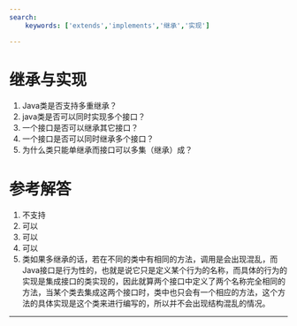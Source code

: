 ```yaml
---
search:
    keywords: ['extends','implements','继承','实现']

---
```



# 继承与实现

1. Java类是否支持多重继承？
2. java类是否可以同时实现多个接口？
3. 一个接口是否可以继承其它接口？
4. 一个接口是否可以同时继承多个接口？
5. 为什么类只能单继承而接口可以多集（继承）成？
 
# 参考解答

1. 不支持
2. 可以
3. 可以
4. 可以
5. 类如果多继承的话，若在不同的类中有相同的方法，调用是会出现混乱，而Java接口是行为性的，也就是说它只是定义某个行为的名称，而具体的行为的实现是集成接口的类实现的，因此就算两个接口中定义了两个名称完全相同的方法，当某个类去集成这两个接口时，类中也只会有一个相应的方法，这个方法的具体实现是这个类来进行编写的，所以并不会出现结构混乱的情况。

---






